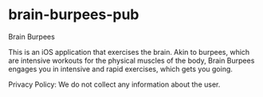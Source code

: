# brain-burpees-pub
Brain Burpees

This is an iOS application that exercises the brain. Akin to burpees, which are intensive workouts for the physical muscles of the body, Brain Burpees engages you in intensive and rapid exercises, which gets you going.

Privacy Policy: We do not collect any information about the user.
